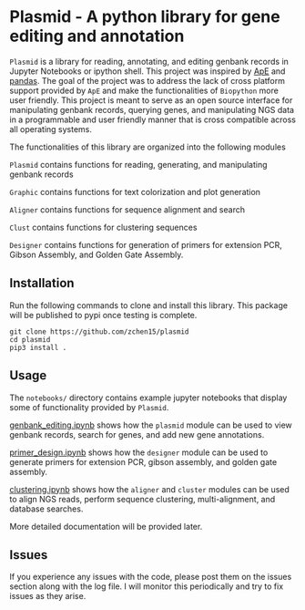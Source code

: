 # Plasmid - A python library for gene editing and annotation
`Plasmid` is a library for reading, annotating, and editing genbank records in Jupyter Notebooks or ipython shell. This project was inspired by [ApE](https://jorgensen.biology.utah.edu/wayned/ape/) and [pandas](https://pandas.pydata.org/). The goal of the project was to address the lack of cross platform support provided by `ApE` and make the functionalities of `Biopython` more user friendly. This project is meant to serve as an open source interface for manipulating genbank records, querying genes, and manipulating NGS data in a programmable and user friendly manner that is cross compatible across all operating systems.

The functionalities of this library are organized into the following modules

`Plasmid` contains functions for reading, generating, and manipulating genbank records

`Graphic` contains functions for text colorization and plot generation

`Aligner` contains functions for sequence alignment and search

`Clust` contains functions for clustering sequences

`Designer` contains functions for generation of primers for extension PCR, Gibson Assembly, and Golden Gate Assembly.

## Installation
Run the following commands to clone and install this library. This package will be published to pypi once testing is complete.

```
git clone https://github.com/zchen15/plasmid
cd plasmid
pip3 install .
```

## Usage 
The `notebooks/` directory contains example jupyter notebooks that display some of functionality provided by `Plasmid`.

[genbank_editing.ipynb](https://zchen15.github.io/pages/misc/genbank_editing.html) shows how the `plasmid` module can be used to view genbank records, search for genes, and add new gene annotations.

[primer_design.ipynb](https://zchen15.github.io/pages/misc/primer_design.html) shows how the `designer` module can be used to generate primers for extension PCR, gibson assembly, and golden gate assembly.

[clustering.ipynb](https://zchen15.github.io/pages/misc/clustering.html) shows how the `aligner` and `cluster` modules can be used to align NGS reads, perform sequence clustering, multi-alignment, and database searches.

More detailed documentation will be provided later.

## Issues
If you experience any issues with the code, please post them on the issues section along with the log file. I will monitor this periodically and try to fix issues as they arise.


